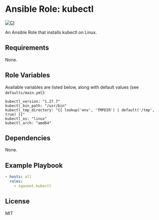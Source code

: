 
# Ansible Role: kubectl

[![CI](https://github.com/sgaunet/ansible-role-kubectl/workflows/CI/badge.svg)](https://github.com/sgaunet/ansible-role-kubectl/actions?query=workflow%3ACI)

An Ansible Role that installs kubectl on Linux.

## Requirements

None.

## Role Variables

Available variables are listed below, along with default values (see `defaults/main.yml`):

    kubectl_version: "1.27.7"
    kubectl_bin_path: "/usr/bin"
    kubectl_tmp_directory: "{{ lookup('env', 'TMPDIR') | default('/tmp', true) }}"
    kubectl_os: "linux"
    kubectl_arch: "amd64"

## Dependencies

None.

## Example Playbook

```yaml
- hosts: all
  roles:
    - sgaunet.kubectl
```

## License

MIT
